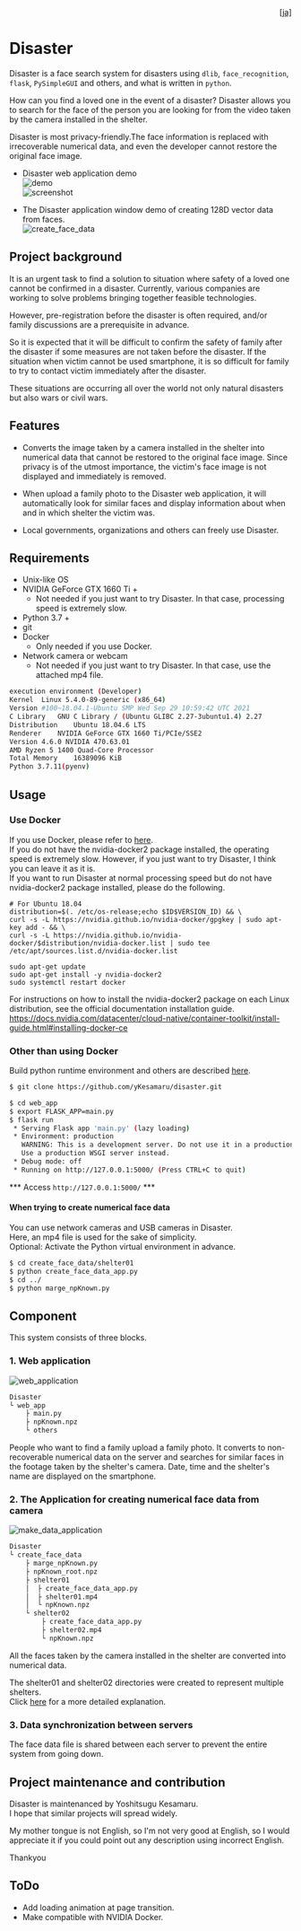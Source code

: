 <div style="text-align: right"><a href="doc/README_ja.md">[ja]</a></div>  

# Disaster
Disaster is a face search system for disasters using `dlib`, `face_recognition`, `flask`, `PySimpleGUI` and others, and what is written in `python`.  

How can you find a loved one in the event of a disaster? Disaster allows you to search for the face of the person you are looking for from the video taken by the camera installed in the shelter.  

Disaster is most privacy-friendly.The face information is replaced with irrecoverable numerical data, and even the developer cannot restore the original face image.  

* Disaster web application demo  
![demo](./img/demo.gif)  
![screenshot](https://user-images.githubusercontent.com/93259837/139792630-06f66eef-2b41-4bbf-8c00-6c57ac811974.png)  

* The Disaster application window demo of creating 128D vector data from faces.  
![create_face_data](./img/demo3.gif)  

## Project background
It is an urgent task to find a solution to situation where safety of a loved one cannot be confirmed in a disaster. 
Currently, various companies are working to solve problems bringing together feasible technologies. 

However, pre-registration before the disaster is often required, and/or family discussions are a prerequisite in advance. 

So it is expected that it will be difficult to confirm the safety of family after the disaster if some measures are not taken before the disaster. 
If the situation when victim cannot be used smartphone, it is so difficult for family to try to contact victim immediately after the disaster. 

These situations are occurring all over the world not only natural disasters but also wars or civil wars.  

## Features
  * Converts the image taken by a camera installed in the shelter into numerical data that cannot be restored to the original face image. Since privacy is of the utmost importance, the victim's face image is not displayed and immediately is removed.

* When upload a family photo to the Disaster web application, it will automatically look for similar faces and display information about when and in which shelter the victim was.  

* Local governments, organizations and others can freely use Disaster.  

## Requirements
* Unix-like OS
* NVIDIA GeForce GTX 1660 Ti +
   * Not needed if you just want to try Disaster. In that case, processing speed is extremely slow. 
* Python 3.7 +
* git
* Docker
  * Only needed if you use Docker.
* Network camera or webcam
  * Not needed if you just want to try Disaster. In that case, use the attached mp4 file. 
```bash
execution environment (Developer)
Kernel	Linux 5.4.0-89-generic (x86_64)
Version	#100~18.04.1-Ubuntu SMP Wed Sep 29 10:59:42 UTC 2021
C Library	GNU C Library / (Ubuntu GLIBC 2.27-3ubuntu1.4) 2.27
Distribution	Ubuntu 18.04.6 LTS
Renderer	NVIDIA GeForce GTX 1660 Ti/PCIe/SSE2
Version	4.6.0 NVIDIA 470.63.01
AMD Ryzen 5 1400 Quad-Core Processor
Total Memory	16389096 KiB
Python 3.7.11(pyenv)
```
  
## Usage  
### Use Docker
If you use Docker, please refer to <a href="doc/Use_docker.md">here</a>.  
If you do not have the nvidia-docker2 package installed, the operating speed is extremely slow. However, if you just want to try Disaster, I think you can leave it as it is.  
If you want to run Disaster at normal processing speed but do not have nvidia-docker2 package installed, please do the following.  
```bash:Install nvidia-docker2 package
# For Ubuntu 18.04
distribution=$(. /etc/os-release;echo $ID$VERSION_ID) && \
curl -s -L https://nvidia.github.io/nvidia-docker/gpgkey | sudo apt-key add - && \
curl -s -L https://nvidia.github.io/nvidia-docker/$distribution/nvidia-docker.list | sudo tee /etc/apt/sources.list.d/nvidia-docker.list

sudo apt-get update
sudo apt-get install -y nvidia-docker2
sudo systemctl restart docker
```
For instructions on how to install the nvidia-docker2 package on each Linux distribution, see the official documentation installation guide.  
https://docs.nvidia.com/datacenter/cloud-native/container-toolkit/install-guide.html#installing-docker-ce  



### Other than using Docker
Build python runtime environment and others are described <a href="doc/Build_python_runtime_environment.md">here</a>.  
```bash
$ git clone https://github.com/yKesamaru/disaster.git
```
```bash
$ cd web_app
$ export FLASK_APP=main.py
$ flask run
 * Serving Flask app 'main.py' (lazy loading)
 * Environment: production
   WARNING: This is a development server. Do not use it in a production deployment.
   Use a production WSGI server instead.
 * Debug mode: off
 * Running on http://127.0.0.1:5000/ (Press CTRL+C to quit)
```
*** Access `http://127.0.0.1:5000/` ***

#### When trying to create numerical face data
You can use network cameras and USB cameras in Disaster.  
Here, an mp4 file is used for the sake of simplicity.  
Optional: Activate the Python virtual environment in advance.
```bash
$ cd create_face_data/shelter01
$ python create_face_data_app.py 
$ cd ../
$ python marge_npKnown.py
```

## Component
This system consists of three blocks.
### 1. Web application  
![web_application](https://user-images.githubusercontent.com/93259837/139513838-3e22fb8e-f9b7-4c88-aa7c-2ec4aa72cdd4.png)  
```bash
Disaster
└ web_app
    ├ main.py
    ├ npKnown.npz
    └ others
```
People who want to find a family upload a family photo. It converts to non-recoverable numerical data on the server and searches for similar faces in the footage taken by the shelter's camera. Date, time and the shelter's name are displayed on the smartphone.  

### 2. The Application for creating numerical face data from camera
![make_data_application](https://user-images.githubusercontent.com/93259837/139513900-7dd066a4-5295-4ae6-aa49-d3e6feb01cd6.png)  
```bash
Disaster
└ create_face_data
    ├ marge_npKnown.py
    ├ npKnown_root.npz
    ├ shelter01
    │  ├ create_face_data_app.py
    │  ├ shelter01.mp4    
    │  └ npKnown.npz
    └ shelter02
        ├ create_face_data_app.py
        ├ shelter02.mp4    
        └ npKnown.npz
```
All the faces taken by the camera installed in the shelter are converted into numerical data.  

The shelter01 and shelter02 directories were created to represent multiple shelters.  
Click <a href="doc/How_to_operate.md">here</a> for a more detailed explanation.

### 3. Data synchronization between servers
The face data file is shared between each server to prevent the entire system from going down.  

## Project maintenance and contribution
Disaster is maintenanced by Yoshitsugu Kesamaru.  
I hope that similar projects will spread widely.  

My mother tongue is not English, so I'm not very good at English, so I would appreciate it if you could point out any description using incorrect English. 

Thankyou

## ToDo
* Add loading animation at page transition.
* Make compatible with NVIDIA Docker.

